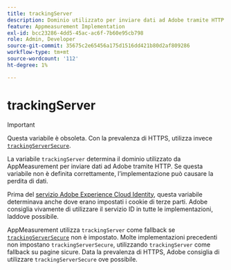 ```yaml
---
title: trackingServer
description: Dominio utilizzato per inviare dati ad Adobe tramite HTTP.
feature: Appmeasurement Implementation
exl-id: bcc23286-4dd5-45ac-ac6f-7b60e95cb798
role: Admin, Developer
source-git-commit: 35675c2e65456a175d1516dd421b80d2af809286
workflow-type: tm+mt
source-wordcount: '112'
ht-degree: 1%

---
```


# trackingServer

>[!IMPORTANT]
>
>Questa variabile è obsoleta. Con la prevalenza di HTTPS, utilizza invece [`trackingServerSecure`](trackingserversecure.md).

La variabile `trackingServer` determina il dominio utilizzato da AppMeasurement per inviare dati ad Adobe tramite HTTP. Se questa variabile non è definita correttamente, l’implementazione può causare la perdita di dati.

Prima del [servizio Adobe Experience Cloud Identity](https://experienceleague.adobe.com/it/docs/id-service/using/home), questa variabile determinava anche dove erano impostati i cookie di terze parti. Adobe consiglia vivamente di utilizzare il servizio ID in tutte le implementazioni, laddove possibile.

AppMeasurement utilizza `trackingServer` come fallback se [`trackingServerSecure`](trackingserversecure.md) non è impostato. Molte implementazioni precedenti non impostano `trackingServerSecure`, utilizzando `trackingServer` come fallback su pagine sicure. Data la prevalenza di HTTPS, Adobe consiglia di utilizzare `trackingServerSecure` ove possibile.
